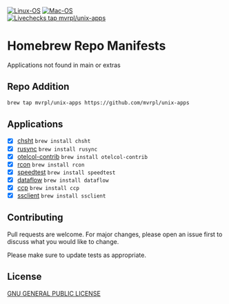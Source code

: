 [![Linux-OS](https://img.shields.io/badge/Linux-FCC624?style=for-the-badge&logo=linux&logoColor=black)](#)
[![Mac-OS](https://img.shields.io/badge/mac%20os-000000?style=for-the-badge&logo=apple&logoColor=white)](#)  
[![Livechecks tap mvrpl/unix-apps](https://github.com/mvrpl/unix-apps/actions/workflows/brew_livechecks.yaml/badge.svg?branch=main)](https://github.com/mvrpl/unix-apps/actions/workflows/brew_livechecks.yaml)

# Homebrew Repo Manifests

Applications not found in main or extras

## Repo Addition

```bash
brew tap mvrpl/unix-apps https://github.com/mvrpl/unix-apps
```

## Applications

- [x] [chsht](https://github.com/mvrpl/Terminal-Cheat-Sheet) `brew install chsht`
- [x] [rusync](https://github.com/your-tools/rusync) `brew install rusync`
- [x] [otelcol-contrib](https://github.com/open-telemetry/opentelemetry-collector-contrib) `brew install otelcol-contrib`
- [x] [rcon](https://github.com/gorcon/rcon-cli) `brew install rcon`
- [x] [speedtest](https://github.com/mvrpl/speed-test) `brew install speedtest`
- [x] [dataflow](https://bitbucket.org/mvrpl_br/dataflow) `brew install dataflow`
- [x] [ccp](https://github.com/mvrpl/ccp) `brew install ccp`
- [x] [ssclient](https://github.com/neosmart/securestore-rs) `brew install ssclient`

## Contributing

Pull requests are welcome. For major changes, please open an issue first
to discuss what you would like to change.

Please make sure to update tests as appropriate.

## License

[GNU GENERAL PUBLIC LICENSE](https://github.com/mvrpl/unix-apps/blob/main/LICENSE)
